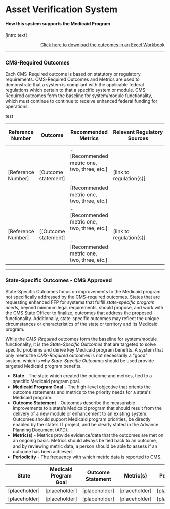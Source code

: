 # Asset Verification System 
#### How this system supports the Medicaid Program 

[intro text]

<div align="right">
  <a href="https://github.com/CMSgov/CMCS-DSG-DSS-Certification/raw/NAretakis-Navigation-Flat/Outcomes%20and%20Metrics/Claims%20Processing/CMS-Required%20%26%20State%20Specific%20Outcomes.xlsx">Click here to download the outcomes in an Excel Workbook</a>  
</div>


---

### CMS-Required Outcomes

Each CMS-Required outcome is based on statutory or regulatory requirements. CMS-Required Outcomes and Metrics are used to demonstrate that a system is compliant with the applicable federal regulations which pertain to that a specific system or module. CMS-Required outcomes form the baseline for system/module functionality, which must continue to continue to receive enhanced federal funding for operations. 

test

| **Reference Number** | **Outcome**          | **Recommended Metrics**                                      | **Relevant&nbsp;Regulatory Sources** | **Recommended Reporting Periodicity** |
| -------------------- | -------------------- | ------------------------------------------------------------ | ------------------------------------ | ------------------------------------- |
| [Reference Number]   | [Outcome statement]  | - [Recommended metric one, two, three, etc.]<br /><br />- [Recommended metric one, two, three, etc.] | [link to regulation(s)]              | [recommended periodicity]             |
| [Reference Number]   | [[Outcome statement] | - [Recommended metric one, two, three, etc.]<br /><br />- [Recommended metric one, two, three, etc.] | [link to regulation(s)]              | [recommended periodicity]             |

---

### State-Specific Outcomes - CMS Approved

State-Specific Outcomes focus on improvements to the Medicaid program not specifically addressed by the CMS-required outcomes. States that are requesting enhanced FFP for systems that fulfill *state-specific program needs,* beyond minimum legal requirements, should propose, and work with the CMS State Officer to finalize, outcomes that address the proposed functionality. Additionally, state-specific outcomes may reflect the unique circumstances or characteristics of the state or territory and its Medicaid program.

While the *CMS-Required* outcomes form the baseline for system/module functionality, it is the *State-Specific Outcomes* that are targeted to solve specific problems and derive key Medicaid program benefits. A system that only meets the *CMS-Required* outcomes is not necessarily a "good" system, which is why *State-Specific Outcomes* should be used provide targeted Medicaid program benefits. 

- **State** - The state which created the outcome and metrics, tied to a specific Medicaid program goal.
- **Medicaid Program Goal** - The high-level objective that orients the outcome statements and metrics to the priority needs for a state's Medicaid program. 
- **Outcome Statement** - Outcomes describe the measurable improvements to a state’s Medicaid program that should result from the delivery of a new module or enhancement to an existing system. Outcomes should support Medicaid program priorities, be directly enabled by the state’s IT project, and be clearly stated in the Advance Planning Document (APD).
- **Metric(s)** - Metrics provide evidence/data that the outcomes are met on an ongoing basis. Metrics should always be tied back to an outcome, and by reviewing metric data, a person should be able to assess if an outcome has been achieved. 
- **Periodicity** - The frequency with which metric data is reported to CMS.

| **State** | Medicaid Program Goal | Outcome Statement | **Metric(s)** | **Periodicity** |
| --- | --- | --- | --- | --- |
| [placeholder] | [placeholder] | [placeholder] | [placeholder] | [placeholder] |
| [placeholder] | [placeholder] | [placeholder] | [placeholder] | [placeholder] |
